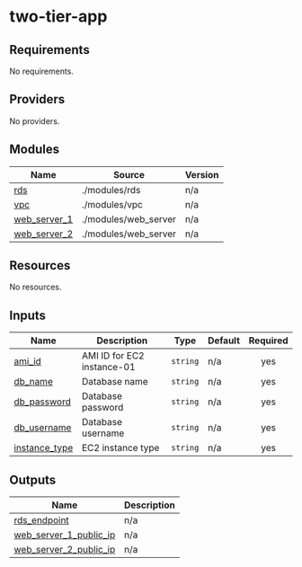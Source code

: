 # two-tier-app
<!-- BEGIN_TF_DOCS -->
## Requirements

No requirements.

## Providers

No providers.

## Modules

| Name | Source | Version |
|------|--------|---------|
| <a name="module_rds"></a> [rds](#module\_rds) | ./modules/rds | n/a |
| <a name="module_vpc"></a> [vpc](#module\_vpc) | ./modules/vpc | n/a |
| <a name="module_web_server_1"></a> [web\_server\_1](#module\_web\_server\_1) | ./modules/web_server | n/a |
| <a name="module_web_server_2"></a> [web\_server\_2](#module\_web\_server\_2) | ./modules/web_server | n/a |

## Resources

No resources.

## Inputs

| Name | Description | Type | Default | Required |
|------|-------------|------|---------|:--------:|
| <a name="input_ami_id"></a> [ami\_id](#input\_ami\_id) | AMI ID for EC2 instance-01 | `string` | n/a | yes |
| <a name="input_db_name"></a> [db\_name](#input\_db\_name) | Database name | `string` | n/a | yes |
| <a name="input_db_password"></a> [db\_password](#input\_db\_password) | Database password | `string` | n/a | yes |
| <a name="input_db_username"></a> [db\_username](#input\_db\_username) | Database username | `string` | n/a | yes |
| <a name="input_instance_type"></a> [instance\_type](#input\_instance\_type) | EC2 instance type | `string` | n/a | yes |

## Outputs

| Name | Description |
|------|-------------|
| <a name="output_rds_endpoint"></a> [rds\_endpoint](#output\_rds\_endpoint) | n/a |
| <a name="output_web_server_1_public_ip"></a> [web\_server\_1\_public\_ip](#output\_web\_server\_1\_public\_ip) | n/a |
| <a name="output_web_server_2_public_ip"></a> [web\_server\_2\_public\_ip](#output\_web\_server\_2\_public\_ip) | n/a |
<!-- END_TF_DOCS -->